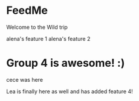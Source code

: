 # FeedMe

Welcome to the Wild trip

alena's feature 1
alena's feature 2

# Group 4 is awesome! :)

cece was here

Lea is finally here as well and has added feature 4!
